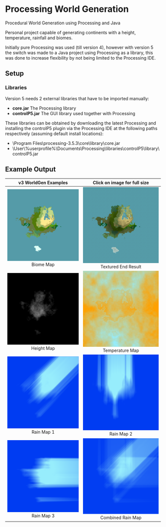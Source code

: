 # Processing World Generation
Procedural World Generation using Processing and Java

Personal project capable of generating continents with a height, temperature, rainfall and biomes. 

Initially pure Processing was used (till version 4), however with version 5 the switch was made to a Java project using Processing as a library, this was done to increase flexibility by not being limited to the Processing IDE. 

## Setup
### Libraries
Version 5 needs 2 external libraries that have to be imported manually:
- **core.jar** The Processing library
- **controlP5.jar** The GUI library used together with Processing

These libraries can be obtained by downloading the latest Processing and installing the controlP5 plugin via the Processing IDE at the following paths respectively (assuming default install locations):
- \Program Files\processing-3.5.3\core\library\core.jar
- \User\\%userprofile%\Documents\Processing\libraries\controlP5\library\controlP5.jar

## Example Output

| v3 WorldGen Examples  | Click on image for full size |
| :---: | :---: |
| <img src="images/v3_biome_map.png" style="width: 100%;" /><br />Biome Map | <img src="images/v3_textured_end_result.png" style="width: 100%;" /><br />Textured End Result |
| <img src="images/v3_height_map.png"  style="width: 100%" /><br />Height Map | <img src="images/v3_temperature_map.png"  style="width: 100%" /><br />Temperature Map |
| <img src="images/v3_rain_map1.png"  style="width: 100%" /><br />Rain Map 1 | <img src="images/v3_rain_map2.png"  style="width: 100%" /><br />Rain Map 2 |
| <img src="images/v3_rain_map3.png"  style="width: 100%" /><br />Rain Map 3 | <img src="images/v3_combined_rain_map.png"  style="width: 100%" /><br />Combined Rain Map |
